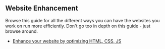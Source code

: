 ## Website Enhancement

Browse this guide for all the different ways you can have the websites you work on run more efficiently. Don't go too in depth on this guide - just browse around. 

* [Enhance your website by optimizing HTML, CSS, JS](https://browserdiet.com/)